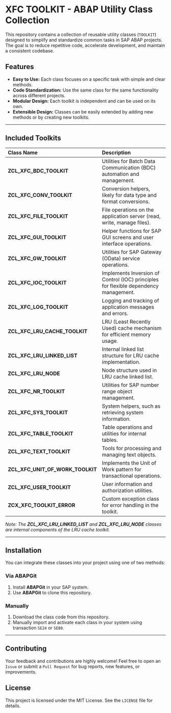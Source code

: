 # XFC TOOLKIT - ABAP Utility Class Collection

This repository contains a collection of reusable utility classes (`TOOLKIT`) designed to simplify and standardize common tasks in SAP ABAP projects. The goal is to reduce repetitive code, accelerate development, and maintain a consistent codebase.

## Features

  * **Easy to Use:** Each class focuses on a specific task with simple and clear methods.
  * **Code Standardization:** Use the same class for the same functionality across different projects.
  * **Modular Design:** Each toolkit is independent and can be used on its own.
  * **Extensible Design:** Classes can be easily extended by adding new methods or by creating new toolkits.

-----

## Included Toolkits
| Class Name | Description |
| :--- | :--- |
| **ZCL_XFC_BDC_TOOLKIT** | Utilities for Batch Data Communication (BDC) automation and management. |
| **ZCL_XFC_CONV_TOOLKIT** | Conversion helpers, likely for data type and format conversions. |
| **ZCL_XFC_FILE_TOOLKIT** | File operations on the application server (read, write, manage files). |
| **ZCL_XFC_GUI_TOOLKIT** | Helper functions for SAP GUI screens and user interface operations. |
| **ZCL_XFC_GW_TOOLKIT** | Utilities for SAP Gateway (OData) service operations. |
| **ZCL_XFC_IOC_TOOLKIT** | Implements Inversion of Control (IOC) principles for flexible dependency management. |
| **ZCL_XFC_LOG_TOOLKIT** | Logging and tracking of application messages and errors. |
| **ZCL_XFC_LRU_CACHE_TOOLKIT** | LRU (Least Recently Used) cache mechanism for efficient memory usage. |
| **ZCL_XFC_LRU_LINKED_LIST** | Internal linked list structure for LRU cache implementation. |
| **ZCL_XFC_LRU_NODE** | Node structure used in LRU cache linked list. |
| **ZCL_XFC_NR_TOOLKIT** | Utilities for SAP number range object management. |
| **ZCL_XFC_SYS_TOOLKIT** | System helpers, such as retrieving system information. |
| **ZCL_XFC_TABLE_TOOLKIT** | Table operations and utilities for internal tables. |
| **ZCL_XFC_TEXT_TOOLKIT** | Tools for processing and managing text objects. |
| **ZCL_XFC_UNIT_OF_WORK_TOOLKIT** | Implements the Unit of Work pattern for transactional operations. |
| **ZCL_XFC_USER_TOOLKIT** | User information and authorization utilities. |
| **ZCX_XFC_TOOLKIT_ERROR** | Custom exception class for error handling in the toolkit. |

*Note: The **ZCL\_XFC\_LRU\_LINKED\_LIST** and **ZCL\_XFC\_LRU\_NODE** classes are internal components of the LRU cache toolkit.*

-----

## Installation

You can integrate these classes into your project using one of two methods:

### Via ABAPGit

1.  Install **ABAPGit** in your SAP system.
2.  Use **ABAPGit** to clone this repository.

### Manually

1.  Download the class code from this repository.
2.  Manually import and activate each class in your system using transaction `SE24` or `SE80`.

-----

## Contributing

Your feedback and contributions are highly welcome\! Feel free to open an `Issue` or submit a `Pull Request` for bug reports, new features, or improvements.

## License

This project is licensed under the MIT License. See the `LICENSE` file for details.